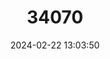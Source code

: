 ---
title: "34070"
category: "Callitris acuminata"
draft: false
date: 2024-02-22 13:03:50
languages:
  English: ["Dwarf Cypress"]
---